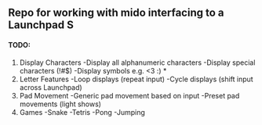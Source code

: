 ﻿## Repo for working with mido interfacing to a Launchpad S

#### TODO:
1. Display Characters
	-Display all alphanumeric characters
	-Display special characters (!#$)
	-Display symbols e.g. <3 :) *
2. Letter Features
	-Loop displays (repeat input)
	-Cycle displays (shift input across Launchpad)
3. Pad Movement
	-Generic pad movement based on input
	-Preset pad movements (light shows)
4. Games
	-Snake
	-Tetris
	-Pong
	-Jumping
